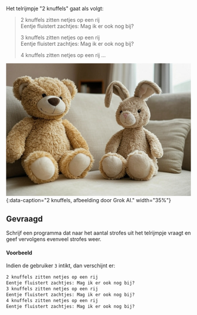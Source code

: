 Het telrijmpje "2 knuffels" gaat als volgt:

> 2 knuffels zitten netjes op een rij<br>Eentje fluistert zachtjes: Mag ik er ook nog bij?
>
> 3 knuffels zitten netjes op een rij<br>Eentje fluistert zachtjes: Mag ik er ook nog bij?
>
> 4 knuffels zitten netjes op een rij
  ...

![2 knuffels, afbeelding door Grok AI.](media/grok.jpg "2 knuffels, afbeelding door Grok AI."){:data-caption="2 knuffels, afbeelding door Grok AI." width="35%"}

## Gevraagd
Schrijf een programma dat naar het aantal strofes uit het telrijmpje vraagt en geef vervolgens evenveel strofes weer.

#### Voorbeeld

Indien de gebruiker `3` intikt, dan verschijnt er:

```
2 knuffels zitten netjes op een rij
Eentje fluistert zachtjes: Mag ik er ook nog bij?
3 knuffels zitten netjes op een rij
Eentje fluistert zachtjes: Mag ik er ook nog bij?
4 knuffels zitten netjes op een rij
Eentje fluistert zachtjes: Mag ik er ook nog bij?
```

